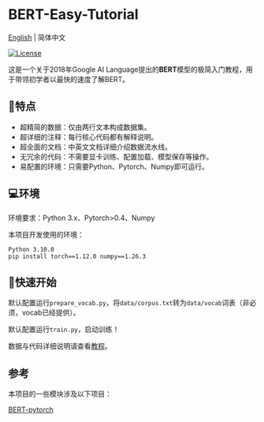 # BERT-Easy-Tutorial

<a href="../README.md">English</a> | 简体中文</a>

[![License](https://img.shields.io/badge/license-Apache%202.0-green.svg)](LICENSE)

这是一个关于2018年Google AI Language提出的**BERT**模型的极简入门教程，用于带领初学者以最快的速度了解BERT。

## 🚩特点

- 超精简的数据：仅由两行文本构成数据集。
- 超详细的注释：每行核心代码都有解释说明。
- 超全面的文档：中英文文档详细介绍数据流水线。
- 无冗余的代码：不需要显卡训练、配置加载、模型保存等操作。
- 易配置的环境：只需要Python、Pytorch、Numpy即可运行。

## 💻环境

环境要求：Python 3.x、Pytorch>0.4、Numpy   

本项目开发使用的环境：
```shell
Python 3.10.0
pip install torch==1.12.0 numpy==1.26.3
```

## 🚀快速开始

默认配置运行```prepare_vocab.py```，将```data/corpus.txt```转为```data/vocab```词表（非必须，vocab已经提供）。

默认配置运行```train.py```，启动训练！

数据与代码详细说明请查看<a href="Tutorial_zh.md">教程</a>。

## 参考

本项目的一些模块涉及以下项目：

[BERT-pytorch](https://github.com/codertimo/BERT-pytorch)

